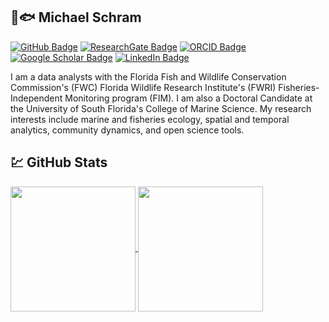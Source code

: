 ## 🌊🐟 Michael Schram

[![GitHub Badge](https://img.shields.io/github/followers/MichaelJSchram?style=social)](https://github.com/MichaelJSchram?tab=followers)
[![ResearchGate Badge](https://img.shields.io/badge/Research-Gate-brightgreen)](https://www.researchgate.net/profile/Michael-Schram)
[![ORCID Badge](https://img.shields.io/badge/ORCID-iD-green)](https://orcid.org/0000-0003-0674-2112)
[![Google Scholar Badge](https://img.shields.io/badge/Google-Scholar-red)](https://scholar.google.com/citations?user=-DRxvj8AAAAJ&hl=en)
[![LinkedIn Badge](https://img.shields.io/badge/My-LinkedIn-blue)](https://www.linkedin.com/in/michael-schram-2128a361/)


I am a data analysts with the Florida Fish and Wildlife Conservation Commission's (FWC) Florida Wildlife Research Institute's (FWRI) Fisheries-Independent Monitoring program (FIM). I am also a Doctoral Candidate at the University of South Florida's College of Marine Science. My research interests include marine and fisheries ecology, spatial and temporal analytics, community dynamics, and open science tools. 

## 💹 GitHub Stats
<a href="https://github.com/MichaelJSchram/github-readme-stats">
  <img height=200 align="center" src="https://github-readme-stats.vercel.app/api?username=MichaelJSchram&theme=github_dark&show_icons=true" />
</a>
<a href="https://github.com/MichaelJSchram/convoychat">
  <img height=200 align="center" src="https://github-readme-stats.vercel.app/api/top-langs?username=MichaelJSchram&layout=compact&langs_count=8&card_width=120&theme=github_dark&show_icons=true" />
</a>
